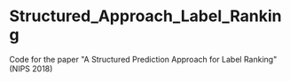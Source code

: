 # Structured_Approach_Label_Ranking
Code for the paper "A Structured Prediction Approach for Label Ranking" (NIPS 2018)


